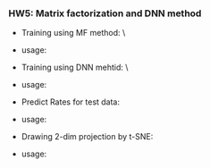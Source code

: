 ### HW5: Matrix factorization and DNN method
* Training using MF method: \\
 - usage:
* Training using DNN mehtid: \\
 - usage:
* Predict Rates for test data:
 - usage:
* Drawing 2-dim projection by t-SNE:
 - usage:
